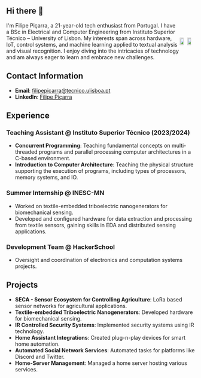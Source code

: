 ## Hi there 👋

<div style="display: flex; align-items: center;">
    <div style="flex: 1;">
        I'm Filipe Piçarra, a 21-year-old tech enthusiast from Portugal. I have a BSc in Electrical and Computer Engineering from Instituto Superior Técnico – University of Lisbon. My interests span across hardware, IoT, control systems, and machine learning applied to textual analysis and visual recognition. I enjoy diving into the intricacies of technology and am always eager to learn and embrace new challenges.
    </div>
    <div style="display: flex; flex-direction: row;">
          <img src="https://github-readme-stats.vercel.app/api?username=fpicarras&show_icons=true&theme=radical" width="50%" />
          <img src="https://github-readme-stats.vercel.app/api/top-langs/?username=fpicarras&layout=compact&theme=radical" width="50%" />
    </div>
</div>

## Contact Information

- **Email**: filipepicarra@tecnico.ulisboa.pt
- **LinkedIn**: [Filipe Piçarra](https://linkedin.com/in/FilipePicarra)

## Experience

### Teaching Assistant @ Instituto Superior Técnico (2023/2024)
- **Concurrent Programming**: Teaching fundamental concepts on multi-threaded programs and parallel processing computer architectures in a C-based environment.
- **Introduction to Computer Architecture**: Teaching the physical structure supporting the execution of programs, including types of processors, memory systems, and IO.

### Summer Internship @ INESC-MN
- Worked on textile-embedded triboelectric nanogenerators for biomechanical sensing.
- Developed and configured hardware for data extraction and processing from textile sensors, gaining skills in EDA and distributed sensing applications.

### Development Team @ HackerSchool
- Oversight and coordination of electronics and computation systems projects.

## Projects
- **SECA - Sensor Ecosystem for Controlling Agriculture**: LoRa based sensor networks for agricultural applications.
- **Textile-embedded Triboelectric Nanogenerators**: Developed hardware for biomechanical sensing.
- **IR Controlled Security Systems**: Implemented security systems using IR technology.
- **Home Assistant Integrations**: Created plug-n-play devices for smart home automation.
- **Automated Social Network Services**: Automated tasks for platforms like Discord and Twitter.
- **Home-Server Management**: Managed a home server hosting various services.

<!--
**fpicarras/fpicarras** is a ✨ _special_ ✨ repository because its `README.md` (this file) appears on your GitHub profile.

Here are some ideas to get you started:

- 🔭 I’m currently working on ...
- 🌱 I’m currently learning ...
- 👯 I’m looking to collaborate on ...
- 🤔 I’m looking for help with ...
- 💬 Ask me about ...
- 📫 How to reach me: ...
- 😄 Pronouns: ...
- ⚡ Fun fact: ...
-->
